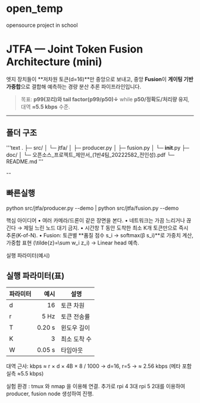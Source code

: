 # open_temp
opensource project in school


# JTFA — Joint Token Fusion Architecture (mini)
엣지 장치들이 **저차원 토큰(d=16)**만 중앙으로 보내고, 중앙 **Fusion**이 **게이팅 기반 가중합**으로 결합해 예측하는 경량 분산 추론 파이프라인입니다.

> 목표: **p99(꼬리)와 tail factor(p99/p50)↓** while **p50/정확도/처리량 유지**, 대역 **≈5.5 kbps** 수준.

---

## 폴더 구조
'''text
.
├─ src/
│  └─ jtfa/
│     ├─ producer.py
│     ├─ fusion.py
│     └─ __init__.py
├─ doc/
│  └─ 오픈소스_프로젝트_제안서_(1반4팀_20222582_전인성).pdf
└─ README.md
'''

--

## 빠른실행 
python src/jtfa/producer.py --demo | python src/jtfa/fusion.py --demo


핵심 아이디어
	•	여러 카메라/드론이 같은 장면을 본다.
	•	네트워크는 가끔 느리거나 끊긴다 → 제일 느린 노드 대기 금지.
	•	시간창 T 동안 도착한 최소 K개 토큰만으로 즉시 추론(K-of-N).
	•	Fusion: 토큰별 **품질 점수 s_i → softmax(β s_i)**로 가중치 계산, 가중합 표현 (\tilde{z}=\sum w_i z_i) → Linear head 예측.

실행 파라미터(예시)

## 실행 파라미터(표)
| 파라미터 | 예시 | 설명 |
|---|---:|---|
| d | 16 | 토큰 차원 |
| r | 5 Hz | 토큰 전송률 |
| T | 0.20 s | 윈도우 길이 |
| K | 3 | 최소 도착 수 |
| W | 0.05 s | 타임아웃 |

대역 근사: kbps ≈ r × d × 4B × 8 / 1000 → d=16, r=5 → ≈ 2.56 kbps (메타 포함 실측 ≈5.5 kbps)

실험 환경 : tmux 와 nmap 을 이용해 연결. 추가로 rpi 4 3대 rpi 5 2대를 이용하여 producer, fusion node 생성하여 진행.
